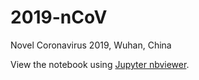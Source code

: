 # 2019-nCoV
Novel Coronavirus 2019, Wuhan, China

View the notebook using [Jupyter nbviewer](https://nbviewer.jupyter.org/github/EveDong/2019-nCoV/blob/master/2019-nCoV.ipynb).

